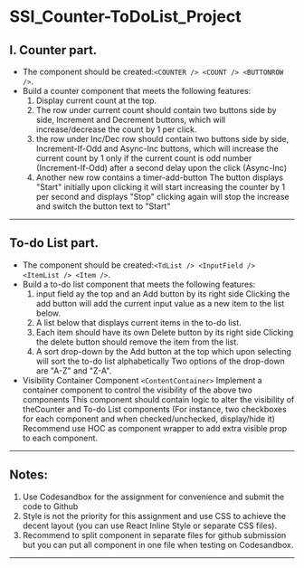 # SSI_Counter-ToDoList_Project
## I. Counter part.
- The component should be created:`<COUNTER /> <COUNT /> <BUTTONROW />`.
- Build a counter component that meets the following features:
	1. Display current count at the top.
	2. The row under current count should contain two buttons side by side, Increment and Decrement buttons, which will increase/decrease the count by 1 per click.
	3. the row under Inc/Dec row should contain two buttons side by side, Increment-If-Odd and Async-Inc buttons, which will increase the current count by 1 only if the current count is odd number (Increment-If-Odd) after a second delay upon the click (Async-Inc)
	4. Another new row contains a timer-add-button The button displays "Start" initially
upon clicking it will start increasing the counter by 1 per second and displays "Stop" clicking again will stop the increase and switch the button text to "Start"

------------

## To-do List part.
- The component should be created:`<TdList /> <InputField /> <ItemList /> <Item />`.
- Build a to-do list component that meets the following features:
	1. input field ay the top and an Add button by its right side Clicking the add button will add the current input value as a new item to the list below.
	2. A list below that displays current items in the to-do list.
	3. Each item should have its own Delete button by its right side Clicking the delete button should remove the item from the list.
	4. A sort drop-down by the Add button at the top which upon selecting will sort the to-do list alphabetically Two options of the drop-down are "A-Z" and "Z-A".
- Visibility Container Component `<ContentContainer>` Implement a container component to control the visibility of the above two components This component should contain logic to alter the visibility of theCounter and To-do List components (For instance, two checkboxes for each component and when checked/unchecked, display/hide it) Recommend use HOC as component wrapper to add extra visible prop to each component.

------------
## Notes:
1. Use Codesandbox for the assignment for convenience and submit the code to Github
2. Style is not the priority for this assignment and use CSS to achieve the decent layout (you can use React Inline Style or separate CSS files).
3. Recommend to split component in separate files for github submission but you can put all component in one file when testing on Codesandbox.


------------

